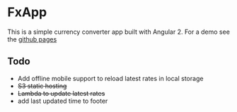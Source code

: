 # FxApp

This is a simple currency converter app built with Angular 2.
For a demo see the [github pages](http://roryq.github.io/fx-app)


## Todo
- Add offline mobile support to reload latest rates in local storage
- ~~S3 static hosting~~
- ~~Lambda to update latest rates~~
- add last updated time to footer